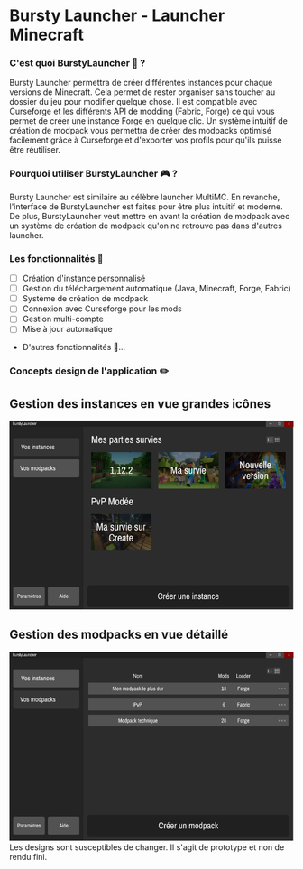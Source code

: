 # Bursty Launcher - Launcher Minecraft
### C'est quoi BurstyLauncher 🤔 ?
Bursty Launcher permettra de créer différentes instances pour chaque versions de Minecraft. Cela permet de rester organiser sans toucher au dossier du jeu pour modifier quelque chose. Il est compatible avec Curseforge et les différents API de modding (Fabric, Forge) ce qui vous permet de créer une instance Forge en quelque clic. Un système intuitif de création de modpack vous permettra de créer des modpacks optimisé facilement grâce à Curseforge et d'exporter vos profils pour qu'ils puisse être réutiliser.
### Pourquoi utiliser BurstyLauncher 🎮 ?
Bursty Launcher est similaire au célèbre launcher MultiMC. En revanche, l'interface de BurstyLauncher est faites pour être plus intuitif et moderne. De plus, BurstyLauncher veut mettre en avant la création de modpack avec un système de création de modpack qu'on ne retrouve pas dans d'autres launcher.
### Les fonctionnalités 🚀
- [ ] Création d'instance personnalisé
- [ ] Gestion du téléchargement automatique (Java, Minecraft, Forge, Fabric)
- [ ] Système de création de modpack
- [ ] Connexion avec Curseforge pour les mods
- [ ] Gestion multi-compte
- [ ] Mise à jour automatique
- D'autres fonctionnalités 👀...
### Concepts design de l'application ✏️
## Gestion des instances en vue grandes icônes
![Gestion des instances](resources/readme%20md/Group%2014.png)
## Gestion des modpacks en vue détaillé
![Gestion des modpacks](resources/readme%20md/Group%2015.png)
Les designs sont susceptibles de changer. Il s'agit de prototype et non de rendu fini.